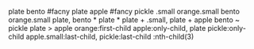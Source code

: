 plate
bento
#facny
plate apple
#fancy pickle
.small
orange.small
bento orange.small
plate, bento
*
plate *
plate + .small, plate + apple
bento ~ pickle
plate > apple
orange:first-child
apple:only-child, plate pickle:only-child
apple.small:last-child, pickle:last-child
:nth-child(3)






